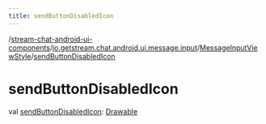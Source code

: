 ```yaml
---
title: sendButtonDisabledIcon
---
```

/[stream-chat-android-ui-components](../../index.md)/[io.getstream.chat.android.ui.message.input](../index.md)/[MessageInputViewStyle](index.md)/[sendButtonDisabledIcon](sendButtonDisabledIcon.md)  
  
  
  
# sendButtonDisabledIcon  
val [sendButtonDisabledIcon](sendButtonDisabledIcon.md): [Drawable](https://developer.android.com/reference/kotlin/android/graphics/drawable/Drawable.html)
